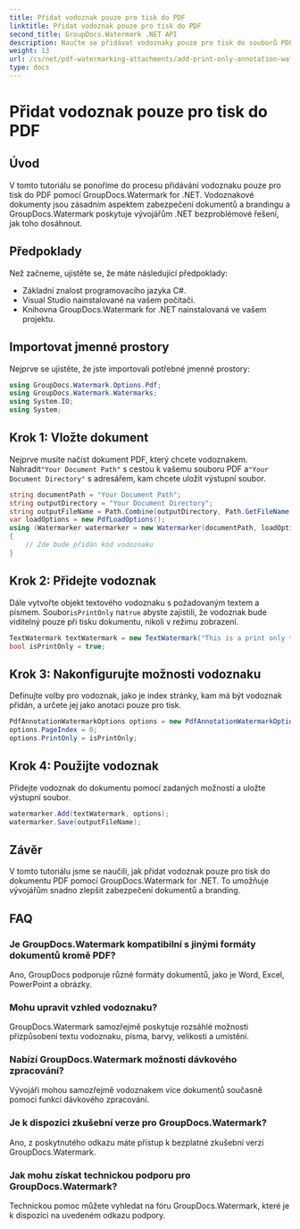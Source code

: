 ```yaml
---
title: Přidat vodoznak pouze pro tisk do PDF
linktitle: Přidat vodoznak pouze pro tisk do PDF
second_title: GroupDocs.Watermark .NET API
description: Naučte se přidávat vodoznaky pouze pro tisk do souborů PDF pomocí GroupDocs.Watermark for .NET. Vylepšete zabezpečení dokumentů a branding bez námahy.
weight: 13
url: /cs/net/pdf-watermarking-attachments/add-print-only-annotation-watermark-pdf/
type: docs
---
```

# Přidat vodoznak pouze pro tisk do PDF

## Úvod
V tomto tutoriálu se ponoříme do procesu přidávání vodoznaku pouze pro tisk do PDF pomocí GroupDocs.Watermark for .NET. Vodoznakové dokumenty jsou zásadním aspektem zabezpečení dokumentů a brandingu a GroupDocs.Watermark poskytuje vývojářům .NET bezproblémové řešení, jak toho dosáhnout.
## Předpoklady
Než začneme, ujistěte se, že máte následující předpoklady:
- Základní znalost programovacího jazyka C#.
- Visual Studio nainstalované na vašem počítači.
- Knihovna GroupDocs.Watermark for .NET nainstalovaná ve vašem projektu.

## Importovat jmenné prostory
Nejprve se ujistěte, že jste importovali potřebné jmenné prostory:
```csharp
using GroupDocs.Watermark.Options.Pdf;
using GroupDocs.Watermark.Watermarks;
using System.IO;
using System;
```
## Krok 1: Vložte dokument
 Nejprve musíte načíst dokument PDF, který chcete vodoznakem. Nahradit`"Your Document Path"` s cestou k vašemu souboru PDF a`"Your Document Directory"` s adresářem, kam chcete uložit výstupní soubor.
```csharp
string documentPath = "Your Document Path";
string outputDirectory = "Your Document Directory";
string outputFileName = Path.Combine(outputDirectory, Path.GetFileName(documentPath));
var loadOptions = new PdfLoadOptions();
using (Watermarker watermarker = new Watermarker(documentPath, loadOptions))
{
    // Zde bude přidán kód vodoznaku
}
```
## Krok 2: Přidejte vodoznak
Dále vytvořte objekt textového vodoznaku s požadovaným textem a písmem. Soubor`isPrintOnly` na`true` abyste zajistili, že vodoznak bude viditelný pouze při tisku dokumentu, nikoli v režimu zobrazení.
```csharp
TextWatermark textWatermark = new TextWatermark("This is a print only test watermark. It won't appear in view mode.", new Font("Arial", 8));
bool isPrintOnly = true;
```
## Krok 3: Nakonfigurujte možnosti vodoznaku
Definujte volby pro vodoznak, jako je index stránky, kam má být vodoznak přidán, a určete jej jako anotaci pouze pro tisk.
```csharp
PdfAnnotationWatermarkOptions options = new PdfAnnotationWatermarkOptions();
options.PageIndex = 0;
options.PrintOnly = isPrintOnly;
```
## Krok 4: Použijte vodoznak
Přidejte vodoznak do dokumentu pomocí zadaných možností a uložte výstupní soubor.
```csharp
watermarker.Add(textWatermark, options);
watermarker.Save(outputFileName);
```

## Závěr
V tomto tutoriálu jsme se naučili, jak přidat vodoznak pouze pro tisk do dokumentu PDF pomocí GroupDocs.Watermark for .NET. To umožňuje vývojářům snadno zlepšit zabezpečení dokumentů a branding.
## FAQ
### Je GroupDocs.Watermark kompatibilní s jinými formáty dokumentů kromě PDF?
Ano, GroupDocs podporuje různé formáty dokumentů, jako je Word, Excel, PowerPoint a obrázky.
### Mohu upravit vzhled vodoznaku?
GroupDocs.Watermark samozřejmě poskytuje rozsáhlé možnosti přizpůsobení textu vodoznaku, písma, barvy, velikosti a umístění.
### Nabízí GroupDocs.Watermark možnosti dávkového zpracování?
Vývojáři mohou samozřejmě vodoznakem více dokumentů současně pomocí funkcí dávkového zpracování.
### Je k dispozici zkušební verze pro GroupDocs.Watermark?
Ano, z poskytnutého odkazu máte přístup k bezplatné zkušební verzi GroupDocs.Watermark.
### Jak mohu získat technickou podporu pro GroupDocs.Watermark?
Technickou pomoc můžete vyhledat na fóru GroupDocs.Watermark, které je k dispozici na uvedeném odkazu podpory.